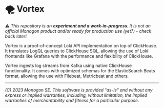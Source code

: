 # 🌪️ Vortex

⚠️ _This repository is an **experiment and a work-in-progress**.
It is not an official Monogon product and/or ready for production use (yet?) - check back later!_

Vortex is a proof-of-concept Loki API implementation on top of ClickHouse. It translates LogQL queries to ClickHouse SQL, allowing the use of Loki frontends like Grafana with the performance and flexibility of ClickHouse.

Vortex ingests log streams from Kafka using native ClickHouse functionality. It comes with optimized schemas for the ElasticSearch Beats format, allowing the use with Filebeat, Metricbeat and others.  

---

_(C) 2023 Monogon SE. This software is provided "as-is" and without any express or implied warranties, including, without limitation, the implied warranties of merchantability and fitness for a particular purpose._
